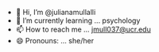 - 👋 Hi, I’m @julianamullalli
- 🌱 I’m currently learning ... psychology
- 📫 How to reach me ... jmull037@ucr.edu
- 😄 Pronouns: ... she/her

<!---
julianamullalli/julianamullalli is a ✨ special ✨ repository because its `README.md` (this file) appears on your GitHub profile.
You can click the Preview link to take a look at your changes.
--->
